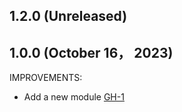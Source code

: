 ## 1.2.0 (Unreleased)
## 1.0.0 (October 16， 2023)

IMPROVEMENTS:

- Add a new module [GH-1](https://github.com/alibabacloud-automation/terraform-alicloud-landing-zone-guardrails/pull/1)
